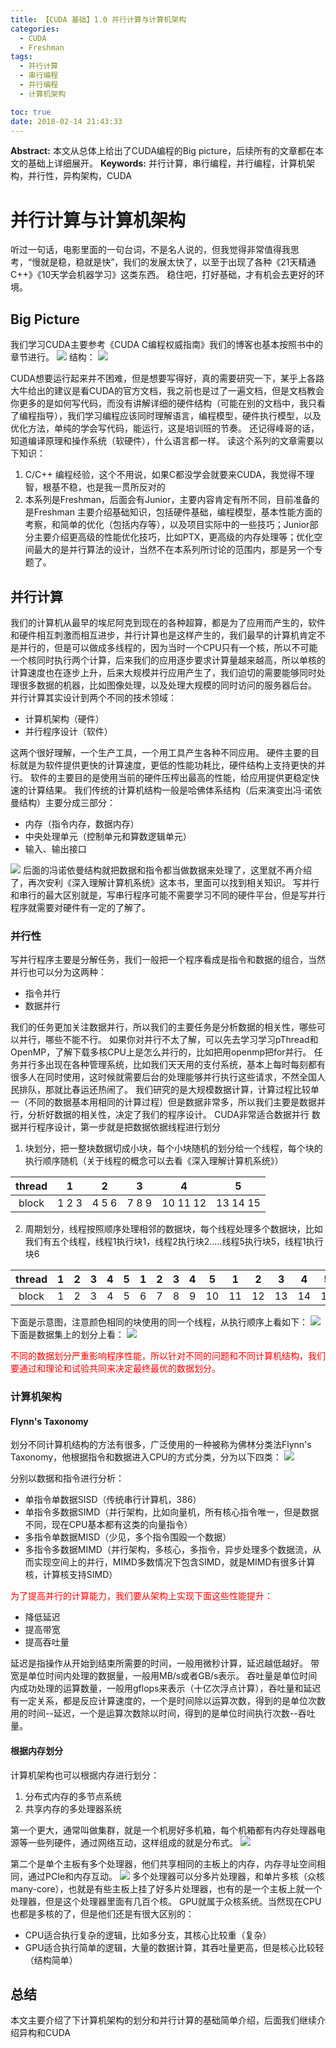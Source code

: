 ```yaml
---
title: 【CUDA 基础】1.0 并行计算与计算机架构
categories:
  - CUDA
  - Freshman
tags:
  - 并行计算
  - 串行编程
  - 并行编程
  - 计算机架构

toc: true
date: 2018-02-14 21:43:33
---
```


**Abstract:** 本文从总体上给出了CUDA编程的Big picture，后续所有的文章都在本文的基础上详细展开。
**Keywords:** 并行计算，串行编程，并行编程，计算机架构，并行性，异构架构，CUDA

<!--more-->
# 并行计算与计算机架构
听过一句话，电影里面的一句台词，不是名人说的，但我觉得非常值得我思考，“慢就是稳，稳就是快”，我们的发展太快了，以至于出现了各种《21天精通C++》《10天学会机器学习》这类东西。
稳住吧，打好基础，才有机会去更好的环境。
## Big Picture
我们学习CUDA主要参考《CUDA C编程权威指南》我们的博客也基本按照书中的章节进行。
![](./cover.jpg)
结构：
![](./CUDA_C.png)

CUDA想要运行起来并不困难，但是想要写得好，真的需要研究一下，某乎上各路大牛给出的建议是看CUDA的官方文档，我之前也是过了一遍文档，但是文档教会你更多的是如何写代码，而没有讲解详细的硬件结构（可能在别的文档中，我只看了编程指导），我们学习编程应该同时理解语言，编程模型，硬件执行模型，以及优化方法，单纯的学会写代码，能运行，这是培训班的节奏。
还记得峰哥的话，知道编译原理和操作系统（软硬件），什么语言都一样。
读这个系列的文章需要以下知识：
1. C/C++ 编程经验，这个不用说，如果C都没学会就要来CUDA，我觉得不理智，根基不稳，也是我一贯所反对的
2. 本系列是Freshman，后面会有Junior，主要内容肯定有所不同，目前准备的是Freshman 主要介绍基础知识，包括硬件基础，编程模型，基本性能方面的考察，和简单的优化（包括内存等），以及项目实际中的一些技巧；Junior部分主要介绍更高级的性能优化技巧，比如PTX，更高级的内存处理等；优化空间最大的是并行算法的设计，当然不在本系列所讨论的范围内，那是另一个专题了。



## 并行计算
我们的计算机从最早的埃尼阿克到现在的各种超算，都是为了应用而产生的，软件和硬件相互刺激而相互进步，并行计算也是这样产生的，我们最早的计算机肯定不是并行的，但是可以做成多线程的，因为当时一个CPU只有一个核，所以不可能一个核同时执行两个计算，后来我们的应用逐步要求计算量越来越高，所以单核的计算速度也在逐步上升，后来大规模并行应用产生了，我们迫切的需要能够同时处理很多数据的机器，比如图像处理，以及处理大规模的同时访问的服务器后台。
并行计算其实设计到两个不同的技术领域：
- 计算机架构（硬件）
- 并行程序设计（软件）

这两个很好理解，一个生产工具，一个用工具产生各种不同应用。
硬件主要的目标就是为软件提供更快的计算速度，更低的性能功耗比，硬件结构上支持更快的并行。
软件的主要目的是使用当前的硬件压榨出最高的性能，给应用提供更稳定快速的计算结果。
我们传统的计算机结构一般是哈佛体系结构（后来演变出冯·诺依曼结构）主要分成三部分：
- 内存（指令内存，数据内存）
- 中央处理单元（控制单元和算数逻辑单元）
- 输入、输出接口

![](./1.png)
后面的冯诺依曼结构就把数据和指令都当做数据来处理了，这里就不再介绍了，再次安利《深入理解计算机系统》这本书，里面可以找到相关知识。
写并行和串行的最大区别就是，写串行程序可能不需要学习不同的硬件平台，但是写并行程序就需要对硬件有一定的了解了。


### 并行性
写并行程序主要是分解任务，我们一般把一个程序看成是指令和数据的组合，当然并行也可以分为这两种：
- 指令并行
- 数据并行

我们的任务更加关注数据并行，所以我们的主要任务是分析数据的相关性，哪些可以并行，哪些不能不行。
如果你对并行不太了解，可以先去学习学习pThread和OpenMP，了解下载多核CPU上是怎么并行的，比如把用openmp把for并行。
任务并行多出现在各种管理系统，比如我们天天用的支付系统，基本上每时每刻都有很多人在同时使用，这时候就需要后台的处理能够并行执行这些请求，不然全国人民排队，那就比春运还热闹了。
我们研究的是大规模数据计算，计算过程比较单一（不同的数据基本用相同的计算过程）但是数据非常多，所以我们主要是数据并行，分析好数据的相关性，决定了我们的程序设计。
CUDA非常适合数据并行
数据并行程序设计，第一步就是把数据依据线程进行划分
1. 块划分，把一整块数据切成小块，每个小块随机的划分给一个线程，每个块的执行顺序随机（关于线程的概念可以去看《深入理解计算机系统》）

| thread |      1       |        2         |      3       |        4        | 5             |
|:------:|:------------:|:----------------:|:------------:|:---------------:| ------------- |
| block  | 1     2    3 | 4       5      6 | 7    8     9 | 10      11   12 | 13     14  15 |


2. 周期划分，线程按照顺序处理相邻的数据块，每个线程处理多个数据块，比如我们有五个线程，线程1执行块1，线程2执行块2.....线程5执行块5，线程1执行块6

| thread |  1  |  2  |  3  |  4  | 5   | 1   | 2   | 3   | 4   | 5   | 1   | 2   | 3   | 4   | 5   |
|:------:|:---:|:---:|:---:|:---:| --- | --- | --- | --- | --- | --- | --- | --- | --- | --- | --- |
| block       |  1   |  2   |   3  |  4   |    5   |   6  |    7 |   8  |    9 |  10   |   11  |   12  |  13   |   14  |15|

下面是示意图，注意颜色相同的块使用的同一个线程，从执行顺序上看如下：
![](./2.png)
下面是数据集上的划分上看：
![](./3.png)

<font color="FF0000">不同的数据划分严重影响程序性能，所以针对不同的问题和不同计算机结构，我们要通过和理论和试验共同来决定最终最优的数据划分。</font>


### 计算机架构
#### Flynn's Taxonomy
划分不同计算机结构的方法有很多，广泛使用的一种被称为佛林分类法Flynn's Taxonomy，他根据指令和数据进入CPU的方式分类，分为以下四类：
![](./4.png)

分别以数据和指令进行分析：
- 单指令单数据SISD（传统串行计算机，386）
- 单指令多数据SIMD（并行架构，比如向量机，所有核心指令唯一，但是数据不同，现在CPU基本都有这类的向量指令）
- 多指令单数据MISD（少见，多个指令围殴一个数据）
- 多指令多数据MIMD（并行架构，多核心，多指令，异步处理多个数据流，从而实现空间上的并行，MIMD多数情况下包含SIMD，就是MIMD有很多计算核，计算核支持SIMD）

<font color="FF0000">为了提高并行的计算能力，我们要从架构上实现下面这些性能提升：</font>
- 降低延迟
- 提高带宽
- 提高吞吐量

延迟是指操作从开始到结束所需要的时间，一般用微秒计算，延迟越低越好。
带宽是单位时间内处理的数据量，一般用MB/s或者GB/s表示。
吞吐量是单位时间内成功处理的运算数量，一般用gflops来表示（十亿次浮点计算），吞吐量和延迟有一定关系，都是反应计算速度的，一个是时间除以运算次数，得到的是单位次数用的时间--延迟，一个是运算次数除以时间，得到的是单位时间执行次数--吞吐量。


#### 根据内存划分
计算机架构也可以根据内存进行划分：
1. 分布式内存的多节点系统
2. 共享内存的多处理器系统

第一个更大，通常叫做集群，就是一个机房好多机箱，每个机箱都有内存处理器电源等一些列硬件，通过网络互动，这样组成的就是分布式。
![](./5.png)

第二个是单个主板有多个处理器，他们共享相同的主板上的内存，内存寻址空间相同，通过PCIe和内存互动。
![](./6.png)
多个处理器可以分多片处理器，和单片多核（众核many-core），也就是有些主板上挂了好多片处理器，也有的是一个主板上就一个处理器，但是这个处理器里面有几百个核。
GPU就属于众核系统。当然现在CPU也都是多核的了，但是他们还是有很大区别的：
- CPU适合执行复杂的逻辑，比如多分支，其核心比较重（复杂）
- GPU适合执行简单的逻辑，大量的数据计算，其吞吐量更高，但是核心比较轻（结构简单）


## 总结
本文主要介绍了下计算机架构的划分和并行计算的基础简单介绍，后面我们继续介绍异构和CUDA





